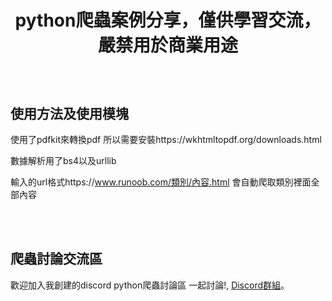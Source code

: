 # <p align="center">python爬蟲案例分享，僅供學習交流，嚴禁用於商業用途</p>
<br />

## 使用方法及使用模塊

使用了pdfkit來轉換pdf
所以需要安裝https://wkhtmltopdf.org/downloads.html

數據解析用了bs4以及urllib

輸入的url格式https://www.runoob.com/類別/內容.html
會自動爬取類別裡面全部內容

<br />

<br />

## 爬蟲討論交流區

歡迎加入我創建的discord python爬蟲討論區 一起討論!, [Discord群組](https://discord.gg/RdbzfQK5j7)。


<br />


